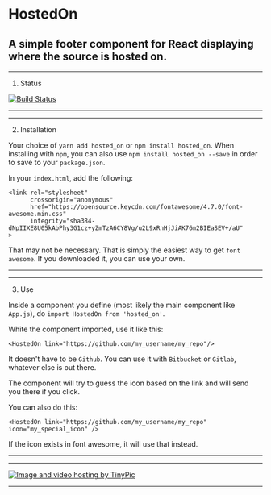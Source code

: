 # HostedOn

A simple footer component for React displaying where the source is hosted on.
---

---

1. Status

[![Build Status](https://travis-ci.org/mayk93/HostedOn.svg?branch=master)](https://travis-ci.org/mayk93/HostedOn)

---

---

2. Installation

Your choice of `yarn add hosted_on` or `npm install hosted_on`. When installing with `npm`, you
can also use `npm install hosted_on --save` in order to save to your `package.json`.

In your `index.html`, add the following:

```
<link rel="stylesheet"
      crossorigin="anonymous"
      href="https://opensource.keycdn.com/fontawesome/4.7.0/font-awesome.min.css"
      integrity="sha384-dNpIIXE8U05kAbPhy3G1cz+yZmTzA6CY8Vg/u2L9xRnHjJiAK76m2BIEaSEV+/aU"
>
```

That may not be necessary. That is simply the easiest way to get `font awesome`. If you downloaded it,
you can use your own.

---

---

3. Use

Inside a component you define (most likely the main component like `App.js`), do `import HostedOn from 'hosted_on'`.

White the component imported, use it like this:

`<HostedOn link="https://github.com/my_username/my_repo"/>`

It doesn't have to be `Github`. You can use it with `Bitbucket` or `Gitlab`, whatever else is out there.

The component will try to guess the icon based on the link and will send you there if you click.

You can also do this:

`<HostedOn link="https://github.com/my_username/my_repo" icon="my_special_icon" />`

If the icon exists in font awesome, it will use that instead.

---

---

<a href="http://tinypic.com?ref=29wpp9d" target="_blank"><img src="http://i68.tinypic.com/29wpp9d.png" border="0" alt="Image and video hosting by TinyPic"></a>
    
---